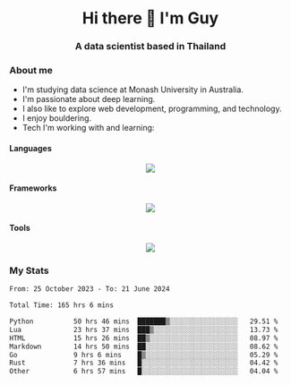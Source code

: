 <h1 align="center">Hi there 👋 I'm Guy</h1>
<h3 align="center">A data scientist based in Thailand</h3>

### About me

- I'm studying data science at Monash University in Australia.
- I'm passionate about deep learning.
- I also like to explore web development, programming, and technology.
- I enjoy bouldering.
- Tech I'm working with and learning:

#### Languages

<div align="center">
    <img src="https://skillicons.dev/icons?i=py,ts,js,html,css,rust,go" />
</div>

#### Frameworks

<div align="center">
    <img src="https://skillicons.dev/icons?i=pytorch,tensorflow,fastapi,react" /><br>
</div>

#### Tools

<div align="center">
    <img src="https://skillicons.dev/icons?i=postgres,redis,docker" /><br>
</div>

### My Stats

<!--START_SECTION:waka-->

```txt
From: 25 October 2023 - To: 21 June 2024

Total Time: 165 hrs 6 mins

Python          50 hrs 46 mins  ███████▒░░░░░░░░░░░░░░░░░   29.51 %
Lua             23 hrs 37 mins  ███▒░░░░░░░░░░░░░░░░░░░░░   13.73 %
HTML            15 hrs 26 mins  ██▒░░░░░░░░░░░░░░░░░░░░░░   08.97 %
Markdown        14 hrs 50 mins  ██░░░░░░░░░░░░░░░░░░░░░░░   08.62 %
Go              9 hrs 6 mins    █▒░░░░░░░░░░░░░░░░░░░░░░░   05.29 %
Rust            7 hrs 36 mins   █░░░░░░░░░░░░░░░░░░░░░░░░   04.42 %
Other           6 hrs 57 mins   █░░░░░░░░░░░░░░░░░░░░░░░░   04.04 %
```

<!--END_SECTION:waka-->
